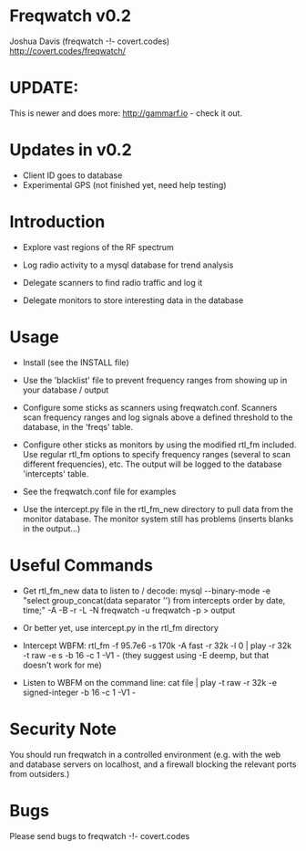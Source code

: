 # Freqwatch v0.2
Joshua Davis (freqwatch -!- covert.codes)  
http://covert.codes/freqwatch/

# UPDATE:
This is newer and does more: http://gammarf.io - check it out.

Updates in v0.2
===============

* Client ID goes to database
* Experimental GPS (not finished yet, need help testing)


Introduction
============

* Explore vast regions of the RF spectrum

* Log radio activity to a mysql database for trend analysis

* Delegate scanners to find radio traffic and log it

* Delegate monitors to store interesting data in the database


Usage
=====

* Install (see the INSTALL file)

* Use the 'blacklist' file to prevent frequency ranges from showing up in
  your database / output

* Configure some sticks as scanners using freqwatch.conf.  Scanners scan
  frequency ranges and log signals above a defined threshold to the database,
  in the 'freqs' table.

* Configure other sticks as monitors by using the modified rtl_fm included.
  Use regular rtl_fm options to specify frequency ranges (several to scan
  different frequencies), etc.  The output will be logged to the database
  'intercepts' table.

* See the freqwatch.conf file for examples

* Use the intercept.py file in the rtl_fm_new directory to pull data from
  the monitor database.  The monitor system still has problems (inserts
  blanks in the output...)


Useful Commands
===============

* Get rtl_fm_new data to listen to / decode: mysql --binary-mode -e "select group_concat(data separator '') from intercepts order by date, time;" -A -B -r -L -N freqwatch -u freqwatch -p > output

* Or better yet, use intercept.py in the rtl_fm directory

* Intercept WBFM: rtl_fm -f 95.7e6 -s 170k -A fast -r 32k -l 0 | play -r 32k -t raw -e s -b 16 -c 1 -V1 - (they suggest using -E deemp, but that doesn't work for me)

* Listen to WBFM on the command line: cat file | play -t raw -r 32k -e signed-integer -b 16 -c 1 -V1 -


Security Note
==============

You should run freqwatch in a controlled environment (e.g. with the web and
database servers on localhost, and a firewall blocking the relevant ports
from outsiders.)


Bugs
====

Please send bugs to freqwatch -!- covert.codes


